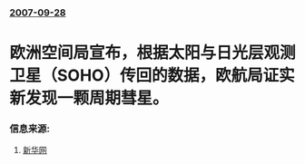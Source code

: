 ### [2007-09-28](/news/2007/09/28/index.md)

##### 
# 欧洲空间局宣布，根据太阳与日光层观测卫星（SOHO）传回的数据，欧航局证实新发现一颗周期彗星。




### 信息来源:

1. [新华网](http://news.xinhuanet.com/newscenter/2007-09/29/content_6812306.htm)
